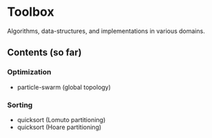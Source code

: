 # Toolbox

Algorithms, data-structures, and implementations in various domains.

## Contents (so far)

### Optimization

- particle-swarm (global topology)

### Sorting

- quicksort (Lomuto partitioning)
- quicksort (Hoare partitioning)
